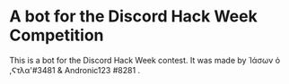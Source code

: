 # A bot for the Discord Hack Week Competition
This is a bot for the Discord Hack Week contest. It was made by Ἱάσων ὁ ,Ϛτλα'#3481 &amp; Andronic123 #8281 .
